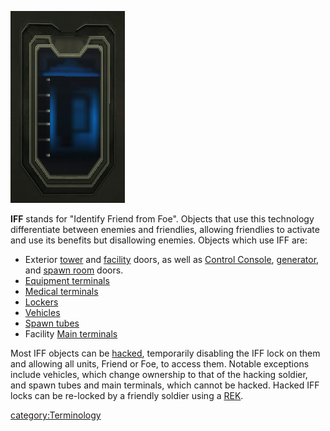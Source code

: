 ![](images/IFF_small.jpg "IFF_small.jpg")

**IFF** stands for "Identify Friend from Foe". Objects that use this
technology differentiate between enemies and friendlies, allowing
friendlies to activate and use its benefits but disallowing enemies.
Objects which use IFF are:

- Exterior [tower](tower.md "wikilink") and
  [facility](facility.md "wikilink") doors, as well as [Control
  Console](Control_Console.md "wikilink"),
  [generator](generator.md "wikilink"), and [spawn
  room](spawn_room.md "wikilink") doors.
- [Equipment terminals](Equipment_terminal.md "wikilink")
- [Medical terminals](Medical_terminal.md "wikilink")
- [Lockers](Locker.md "wikilink")
- [Vehicles](Vehicle.md "wikilink")
- [Spawn tubes](Spawn_tube.md "wikilink")
- Facility [Main terminals](Main_terminal.md "wikilink")

Most IFF objects can be [hacked](hack.md "wikilink"), temporarily disabling
the IFF lock on them and allowing all units, Friend or Foe, to access
them. Notable exceptions include vehicles, which change ownership to
that of the hacking soldier, and spawn tubes and main terminals, which
cannot be hacked. Hacked IFF locks can be re-locked by a friendly
soldier using a [REK](REK.md "wikilink").

[category:Terminology](category:Terminology.md "wikilink")
